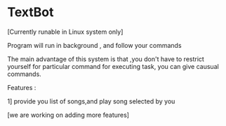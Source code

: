 # TextBot

[Currently runable in Linux system only]

Program will run in background , and follow your commands

The main advantage of this system is that ,you don't have to restrict yourself for particular command for executing task, you can give causual commands.

Features :

1] provide you list of songs,and play song selected by you 

 [we are working on adding more features]
